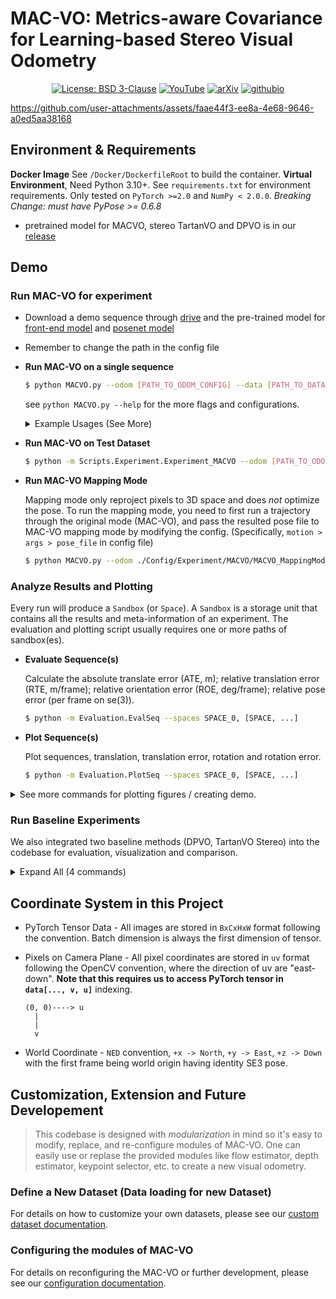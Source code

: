 # MAC-VO: Metrics-aware Covariance for Learning-based Stereo Visual Odometry

<div align="center">

[![License: BSD 3-Clause](https://img.shields.io/badge/License-BSD%203--Clause-yellow.svg)](./LICENSE)
[![YouTube](https://img.shields.io/badge/YouTube-b31b1b?style=flat&logo=youtube&logoColor=white)](https://www.youtube.com/watch?v=O_HowJk-GDw)
[![arXiv](https://img.shields.io/badge/arXiv-MACVO-orange.svg)](https://arxiv.org/abs/2409.09479v1)
[![githubio](https://img.shields.io/badge/-homepage-blue?logo=Github&color=FF0000)](https://mac-vo.github.io)

</div>



https://github.com/user-attachments/assets/faae44f3-ee8a-4e68-9646-a0ed5aa38168



## Environment & Requirements

**Docker Image** See `/Docker/DockerfileRoot` to build the container.
**Virtual Environment**, Need Python 3.10+. See `requirements.txt` for environment requirements. Only tested on `PyTorch >=2.0` and `NumPy < 2.0.0`. *Breaking Change: must have PyPose >= 0.6.8*

* pretrained model for MACVO, stereo TartanVO and DPVO is in our [release](https://github.com/MAC-VO/MAC-VO/releases/tag/model) 

## Demo

### Run MAC-VO for experiment

* Download a demo sequence through [drive](https://drive.google.com/file/d/1kCTNMW2EnV42eH8g2STJHcVWEbVKbh_r/view?usp=sharing) and the pre-trained model for [front-end model](https://github.com/MAC-VO/MAC-VO/releases/download/Weight-Release/MACVO_FrontendCov.pth) and [posenet model](https://github.com/MAC-VO/MAC-VO/releases/download/model/MACVO_posenet.pkl)
* Remember to change the path in the config file

* **Run MAC-VO on a single sequence**

  ```bash
  $ python MACVO.py --odom [PATH_TO_ODOM_CONFIG] --data [PATH_TO_DATA_CONFIG] --useRR
  ```

  see `python MACVO.py --help` for the more flags and configurations.

  <details>
  <summary>
  Example Usages (See More)
  </summary>

  - Run MAC-VO (*Ours* method):
    ```bash
    $ python MACVO.py --odom ./Config/Experiment/MACVO/MACVO.yaml --data ./Config/Sequence/TartanAir_abandonfac_001.yaml
    ```

  - Run MAC-VO for ablation studies
    ```bash
    $ python MACVO.py --odom ./Config/Experiment/MACVO/Ablation_Study/[CHOOSE_ONE_CFG].yaml --data ./Config/Sequence/TartanAir_abandonfac_001.yaml --useRR
    ```
  
  </details>

* **Run MAC-VO on Test Dataset**

  ```bash
  $ python -m Scripts.Experiment.Experiment_MACVO --odom [PATH_TO_ODOM_CONFIG]
  ```

* **Run MAC-VO Mapping Mode**

  Mapping mode only reproject pixels to 3D space and does *not* optimize the pose. To run the mapping mode, you need to first run a trajectory through the original mode (MAC-VO), 
  and pass the resulted pose file to MAC-VO mapping mode by modifying the config. (Specifically, `motion > args > pose_file` in config file)

  ```bash
  $ python MACVO.py --odom ./Config/Experiment/MACVO/MACVO_MappingMode.yaml --data ./Config/Sequence/TartanAir_abandonfac_001.yaml
  ```

### Analyze Results and Plotting

Every run will produce a `Sandbox` (or `Space`). A `Sandbox` is a storage unit that contains all the results and meta-information of an experiment. The evaluation and plotting script usually requires one or more paths of sandbox(es).

* **Evaluate Sequence(s)**

  Calculate the absolute translate error (ATE, m); relative translation error (RTE, m/frame); relative orientation error (ROE, deg/frame); relative pose error (per frame on se(3)).

  ```bash
  $ python -m Evaluation.EvalSeq --spaces SPACE_0, [SPACE, ...]
  ```

* **Plot Sequence(s)**

  Plot sequences, translation, translation error, rotation and rotation error.

  ```bash
  $ python -m Evaluation.PlotSeq --spaces SPACE_0, [SPACE, ...]
  ```

<details>
<summary>
See more commands for plotting figures / creating demo.
</summary>

We used [the Rerun](https://rerun.io) visualizer to visualize 3D space including camera pose, point cloud and trajectory.

* **Create Rerun Recording for Run(s)**

  ```bash
  $ python -m Scripts.AdHoc.DemoCompare --macvo_space [MACVO_RESULT_PATH] --other_spaces [RESULT_PATH, ...] --other_types [{DROID-SLAM, DPVO, TartanVO}, ...]
  ```

* **Create Rerun Visualization for Map**

  Create a `tensor_map_vis.rrd` file in each sandbox that stores the visualization of 3D point cloud map.

  ```bash
  $ python -m Scripts.AdHoc.DemoCompare --spaces [RESULT_PATH, ...] --recursive?
  ```

* **Create Rerun Visualization for a Single Run** (Eye-catcher figure for our paper)

  ```bash
  $ python -m Scripts.AdHoc.DemoSequence --space [RESULT_PATH] --data [DATA_CONFIG_PATH]
  ```

</details>

### Run Baseline Experiments

We also integrated two baseline methods (DPVO, TartanVO Stereo) into the codebase for evaluation, visualization and comparison.

<details>
<summary>
Expand All (4 commands)
</summary>

* **Run DPVO on a single sequence**

  ```bash
  $ python DPVO.py --odom ./Config/Experiment/Baseline/DPVO/DPVO.yaml --data [PATH_TO_DATA_CONFIG]
  ```

* **Run DPVO on Test Dataset**

  ```bash
  $ python -m Scripts.Experiment.Experiment_DPVO --odom ./Config/Experiment/Baseline/DPVO/DPVO.yaml
  ```

* **Run TartanVO (Stereo) on a single sequence**

  ```bash
  $ python TartanVO.py --odom ./Config/Experiment/Baseline/TartanVO/TartanVOStereo.yaml --data [PATH_TO_DATA_CONFIG]
  ```

* **Run TartanVO (Stereo) on Test Dataset**

  ```bash
  $ python -m Scripts.Experiment.Experiment_TartanVO --odom ./Config/Experiment/Baseline/TartanVO/TartanVOStereo.yaml
  ```

</details>


## Coordinate System in this Project

* PyTorch Tensor Data - All images are stored in `BxCxHxW` format following the convention. Batch dimension is always the first dimension of tensor.

* Pixels on Camera Plane - All pixel coordinates are stored in `uv` format following the OpenCV convention, where the direction of uv are "east-down". **Note that this requires us to access PyTorch tensor in `data[..., v, u]`** indexing.
  
  ```
  (0, 0)----> u
    |
    |
    v
  ```
* World Coordinate - `NED` convention, `+x -> North`, `+y -> East`, `+z -> Down` with the first frame being world origin having identity SE3 pose.


## Customization, Extension and Future Developement

> This codebase is designed with *modularization* in mind so it's easy to modify, replace, and re-configure modules of MAC-VO. One can easily use or replase the provided modules like flow estimator, depth estimator, keypoint selector, etc. to create a new visual odometry.

### Define a New Dataset (Data loading for new Dataset)

For details on how to customize your own datasets, please see our [custom dataset documentation](DataLoader/Customize.md).

### Configuring the modules of MAC-VO

For details on reconfiguring the MAC-VO or further development, please see our [configuration documentation](Config/README.md).
